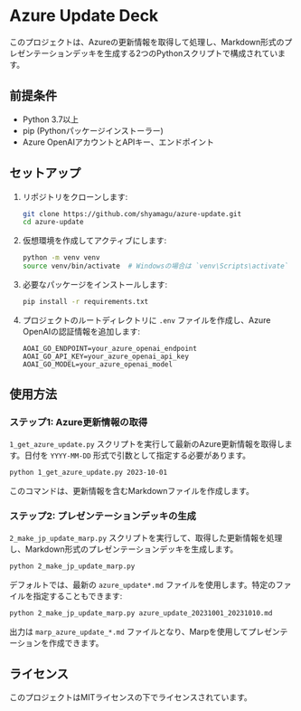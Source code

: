 # Azure Update Deck

このプロジェクトは、Azureの更新情報を取得して処理し、Markdown形式のプレゼンテーションデッキを生成する2つのPythonスクリプトで構成されています。

## 前提条件

- Python 3.7以上
- pip (Pythonパッケージインストーラー)
- Azure OpenAIアカウントとAPIキー、エンドポイント

## セットアップ

1. リポジトリをクローンします:
    ```sh
    git clone https://github.com/shyamagu/azure-update.git
    cd azure-update
    ```

2. 仮想環境を作成してアクティブにします:
    ```sh
    python -m venv venv
    source venv/bin/activate  # Windowsの場合は `venv\Scripts\activate`
    ```

3. 必要なパッケージをインストールします:
    ```sh
    pip install -r requirements.txt
    ```

4. プロジェクトのルートディレクトリに `.env` ファイルを作成し、Azure OpenAIの認証情報を追加します:
    ```env
    AOAI_GO_ENDPOINT=your_azure_openai_endpoint
    AOAI_GO_API_KEY=your_azure_openai_api_key
    AOAI_GO_MODEL=your_azure_openai_model
    ```

## 使用方法

### ステップ1: Azure更新情報の取得

`1_get_azure_update.py` スクリプトを実行して最新のAzure更新情報を取得します。日付を `YYYY-MM-DD` 形式で引数として指定する必要があります。

```sh
python 1_get_azure_update.py 2023-10-01
```

このコマンドは、更新情報を含むMarkdownファイルを作成します。

### ステップ2: プレゼンテーションデッキの生成

`2_make_jp_update_marp.py` スクリプトを実行して、取得した更新情報を処理し、Markdown形式のプレゼンテーションデッキを生成します。

```sh
python 2_make_jp_update_marp.py
```

デフォルトでは、最新の `azure_update*.md` ファイルを使用します。特定のファイルを指定することもできます:

```sh
python 2_make_jp_update_marp.py azure_update_20231001_20231010.md
```

出力は `marp_azure_update_*.md` ファイルとなり、Marpを使用してプレゼンテーションを作成できます。

## ライセンス

このプロジェクトはMITライセンスの下でライセンスされています。